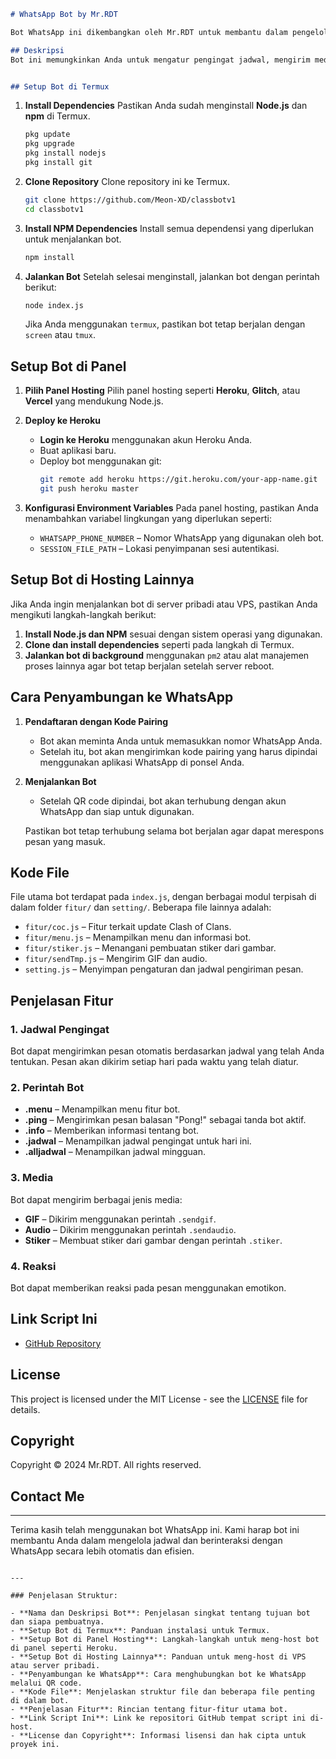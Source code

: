```markdown
# WhatsApp Bot by Mr.RDT

Bot WhatsApp ini dikembangkan oleh Mr.RDT untuk membantu dalam pengelolaan jadwal, pengiriman media, serta berbagai fitur interaktif lainnya melalui WhatsApp.

## Deskripsi
Bot ini memungkinkan Anda untuk mengatur pengingat jadwal, mengirim media seperti GIF, audio, dan gambar secara otomatis, serta merespons berbagai perintah yang dimulai dengan prefix tertentu. Bot ini dapat dijalankan di Termux, panel hosting, atau server lainnya.


## Setup Bot di Termux

```
1. **Install Dependencies**
   Pastikan Anda sudah menginstall **Node.js** dan **npm** di Termux.
   ```bash
   pkg update
   pkg upgrade
   pkg install nodejs
   pkg install git
   ```

3. **Clone Repository**
   Clone repository ini ke Termux.
   ```bash
   git clone https://github.com/Meon-XD/classbotv1
   cd classbotv1
   ```

4. **Install NPM Dependencies**
   Install semua dependensi yang diperlukan untuk menjalankan bot.
   ```bash
   npm install
   ```

5. **Jalankan Bot**
   Setelah selesai menginstall, jalankan bot dengan perintah berikut:
   ```bash
   node index.js
   ```

   Jika Anda menggunakan `termux`, pastikan bot tetap berjalan dengan `screen` atau `tmux`.

## Setup Bot di Panel

1. **Pilih Panel Hosting**
   Pilih panel hosting seperti **Heroku**, **Glitch**, atau **Vercel** yang mendukung Node.js.

2. **Deploy ke Heroku**
   - **Login ke Heroku** menggunakan akun Heroku Anda.
   - Buat aplikasi baru.
   - Deploy bot menggunakan git:
     ```bash
     git remote add heroku https://git.heroku.com/your-app-name.git
     git push heroku master
     ```

3. **Konfigurasi Environment Variables**
   Pada panel hosting, pastikan Anda menambahkan variabel lingkungan yang diperlukan seperti:
   - `WHATSAPP_PHONE_NUMBER` – Nomor WhatsApp yang digunakan oleh bot.
   - `SESSION_FILE_PATH` – Lokasi penyimpanan sesi autentikasi.

## Setup Bot di Hosting Lainnya

Jika Anda ingin menjalankan bot di server pribadi atau VPS, pastikan Anda mengikuti langkah-langkah berikut:

1. **Install Node.js dan NPM** sesuai dengan sistem operasi yang digunakan.
2. **Clone dan install dependencies** seperti pada langkah di Termux.
3. **Jalankan bot di background** menggunakan `pm2` atau alat manajemen proses lainnya agar bot tetap berjalan setelah server reboot.

## Cara Penyambungan ke WhatsApp

1. **Pendaftaran dengan Kode Pairing**
   - Bot akan meminta Anda untuk memasukkan nomor WhatsApp Anda.
   - Setelah itu, bot akan mengirimkan kode pairing yang harus dipindai menggunakan aplikasi WhatsApp di ponsel Anda.
   
2. **Menjalankan Bot**
   - Setelah QR code dipindai, bot akan terhubung dengan akun WhatsApp dan siap untuk digunakan.
   
   Pastikan bot tetap terhubung selama bot berjalan agar dapat merespons pesan yang masuk.

## Kode File

File utama bot terdapat pada `index.js`, dengan berbagai modul terpisah di dalam folder `fitur/` dan `setting/`. Beberapa file lainnya adalah:
- `fitur/coc.js` – Fitur terkait update Clash of Clans.
- `fitur/menu.js` – Menampilkan menu dan informasi bot.
- `fitur/stiker.js` – Menangani pembuatan stiker dari gambar.
- `fitur/sendTmp.js` – Mengirim GIF dan audio.
- `setting.js` – Menyimpan pengaturan dan jadwal pengiriman pesan.

## Penjelasan Fitur

### 1. **Jadwal Pengingat**
Bot dapat mengirimkan pesan otomatis berdasarkan jadwal yang telah Anda tentukan. Pesan akan dikirim setiap hari pada waktu yang telah diatur.

### 2. **Perintah Bot**
- **.menu** – Menampilkan menu fitur bot.
- **.ping** – Mengirimkan pesan balasan "Pong!" sebagai tanda bot aktif.
- **.info** – Memberikan informasi tentang bot.
- **.jadwal** – Menampilkan jadwal pengingat untuk hari ini.
- **.alljadwal** – Menampilkan jadwal mingguan.

### 3. **Media**
Bot dapat mengirim berbagai jenis media:
- **GIF** – Dikirim menggunakan perintah `.sendgif`.
- **Audio** – Dikirim menggunakan perintah `.sendaudio`.
- **Stiker** – Membuat stiker dari gambar dengan perintah `.stiker`.

### 4. **Reaksi**
Bot dapat memberikan reaksi pada pesan menggunakan emotikon.

## Link Script Ini

- [GitHub Repository](https://github.com/Meon-XD/classbotv1)

## License

This project is licensed under the MIT License - see the [LICENSE](LICENSE) file for details.

## Copyright

Copyright © 2024 Mr.RDT. All rights reserved.

## Contact Me

---

Terima kasih telah menggunakan bot WhatsApp ini. Kami harap bot ini membantu Anda dalam mengelola jadwal dan berinteraksi dengan WhatsApp secara lebih otomatis dan efisien.
```

---

### Penjelasan Struktur:

- **Nama dan Deskripsi Bot**: Penjelasan singkat tentang tujuan bot dan siapa pembuatnya.
- **Setup Bot di Termux**: Panduan instalasi untuk Termux.
- **Setup Bot di Panel Hosting**: Langkah-langkah untuk meng-host bot di panel seperti Heroku.
- **Setup Bot di Hosting Lainnya**: Panduan untuk meng-host di VPS atau server pribadi.
- **Penyambungan ke WhatsApp**: Cara menghubungkan bot ke WhatsApp melalui QR code.
- **Kode File**: Menjelaskan struktur file dan beberapa file penting di dalam bot.
- **Penjelasan Fitur**: Rincian tentang fitur-fitur utama bot.
- **Link Script Ini**: Link ke repositori GitHub tempat script ini di-host.
- **License dan Copyright**: Informasi lisensi dan hak cipta untuk proyek ini.
